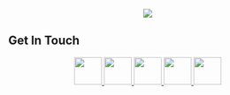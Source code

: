 <p align="center">
  <img src="https://capsule-render.vercel.app/api?type=waving&height=111&color=gradient&customColorList=0,2,2,5,30&text=Hello%20World!&descAlign=57&animation=blink&fontAlignY=50"/>
</p>

## Get In Touch
<div align="center">
  <a href="https://www.instagram.com/thepiyushmalhotra/">
    <img height="50" src="https://www.vectorlogo.zone/logos/instagram/instagram-icon.svg"/>
  </a>
  <a href="https://www.instagram.com/thepiyushmalhotra/">
    <img height="50" src="https://www.vectorlogo.zone/logos/linkedin/linkedin-tile.svg"/>
  </a>
  <a href="https://www.instagram.com/thepiyushmalhotra/">
    <img height="50" src="https://eu3-browse.startpage.com/av/anon-image?piurl=https%3A%2F%2Fstatic1.makeuseofimages.com%2Fwordpress%2Fwp-content%2Fuploads%2F2024%2F10%2Fx-twtter-logo-black-background.jpg&sp=1756631040T326911631026eba921ba562f816cc59d64d339bfd99bbdc6fcf5a75dd88bb7ba"/>
  </a>
  <a href="https://www.instagram.com/thepiyushmalhotra/">
    <img height="50" src="https://www.vectorlogo.zone/logos/discord/discord-icon.svg"/>
  </a>
  <a href="https://www.instagram.com/thepiyushmalhotra/">
    <img height="50" src="https://cdn1.iconfinder.com/data/icons/customer-feedback-soft-fill/60/Website-Testimonial-review-personal-quotation-128.png"/>
  </a>
</div>
